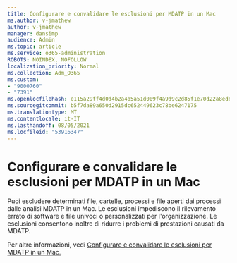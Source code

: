 ```yaml
---
title: Configurare e convalidare le esclusioni per MDATP in un Mac
ms.author: v-jmathew
author: v-jmathew
manager: dansimp
audience: Admin
ms.topic: article
ms.service: o365-administration
ROBOTS: NOINDEX, NOFOLLOW
localization_priority: Normal
ms.collection: Adm_O365
ms.custom:
- "9000760"
- "7391"
ms.openlocfilehash: e115a29ff4d0d4b2a4b5a51d009f4a9d9c2d85f1e70d22a8ed804ce40ca7b4ee
ms.sourcegitcommit: b5f7da89a650d2915dc652449623c78be6247175
ms.translationtype: MT
ms.contentlocale: it-IT
ms.lasthandoff: 08/05/2021
ms.locfileid: "53916347"
---
```

# <a name="configure-and-validate-exclusions-for-mdatp-on-a-mac"></a>Configurare e convalidare le esclusioni per MDATP in un Mac

Puoi escludere determinati file, cartelle, processi e file aperti dai processi dalle analisi MDATP in un Mac. Le esclusioni impediscono il rilevamento errato di software e file univoci o personalizzati per l'organizzazione. Le esclusioni consentono inoltre di ridurre i problemi di prestazioni causati da MDATP.

Per altre informazioni, vedi [Configurare e convalidare le esclusioni per MDATP in un Mac.](https://go.microsoft.com/fwlink/?linkid=2144616)
